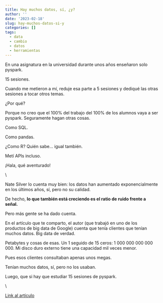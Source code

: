 ```yaml
---
title: Hay muchos datos, sí, ¿y?
author: ''
date: '2023-02-18'
slug: hay-muchos-datos-si-y
categories: []
tags:
  - data
  - cambio
  - datos
  - herramientas
---
```



En una asignatura en la universidad durante unos años enseñaron solo pyspark.

15 sesiones.

Cuando me metieron a mí, reduje esa parte a 5 sesiones y dediqué las otras sesiones a tocar otros temas.

¿Por qué?

Porque no creo que el 100% del trabajo del 100% de los alumnos vaya a ser pyspark. Seguramente hagan otras cosas.

Como SQL.

Como pandas.

¿Como R? Quién sabe... igual también.

Metí APIs incluso.

¡Hala, qué aventurado! 


\\

Nate Silver lo cuenta muy bien: los datos han aumentado exponencialmente en los últimos años, sí, pero no su calidad.

De hecho, **lo que también está creciendo es el ratio de ruido frente a señal.**

Pero más gente se ha dado cuenta. 

En el artículo que te comparto, el autor (que trabajó en uno de los productos de big data de Google) cuenta que tenía clientes que tenían muchos datos. Big data de verdad.

Petabytes y cosas de esas. Un 1 seguido de 15 ceros: 1 000 000 000 000 000. Mi disco duro externo tiene una capacidad mil veces menor.

Pues esos clientes consultaban apenas unos megas.

Tenían muchos datos, sí, pero no los usaban.

Luego, que si hay que estudiar 15 sesiones de pyspark.

\\

[Link al artículo](https://motherduck.com/blog/big-data-is-dead/)



